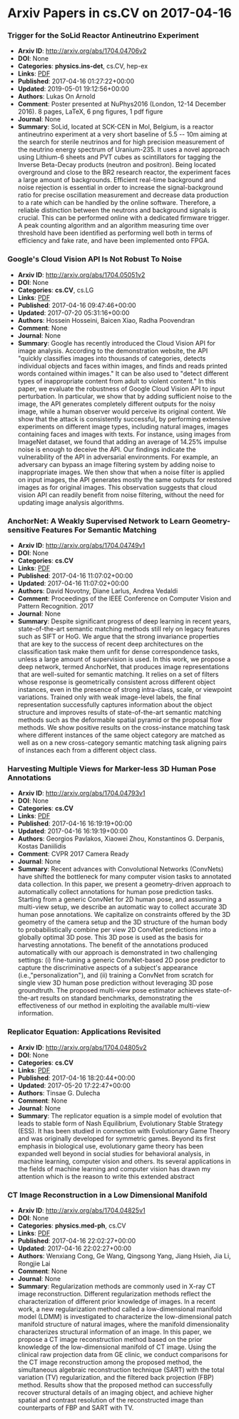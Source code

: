 # Arxiv Papers in cs.CV on 2017-04-16
### Trigger for the SoLid Reactor Antineutrino Experiment
- **Arxiv ID**: http://arxiv.org/abs/1704.04706v2
- **DOI**: None
- **Categories**: **physics.ins-det**, cs.CV, hep-ex
- **Links**: [PDF](http://arxiv.org/pdf/1704.04706v2)
- **Published**: 2017-04-16 01:27:22+00:00
- **Updated**: 2019-05-01 19:12:56+00:00
- **Authors**: Lukas On Arnold
- **Comment**: Poster presented at NuPhys2016 (London, 12-14 December 2016). 8
  pages, LaTeX, 6 png figures, 1 pdf figure
- **Journal**: None
- **Summary**: SoLid, located at SCK-CEN in Mol, Belgium, is a reactor antineutrino experiment at a very short baseline of 5.5 -- 10m aiming at the search for sterile neutrinos and for high precision measurement of the neutrino energy spectrum of Uranium-235. It uses a novel approach using Lithium-6 sheets and PVT cubes as scintillators for tagging the Inverse Beta-Decay products (neutron and positron). Being located overground and close to the BR2 research reactor, the experiment faces a large amount of backgrounds. Efficient real-time background and noise rejection is essential in order to increase the signal-background ratio for precise oscillation measurement and decrease data production to a rate which can be handled by the online software. Therefore, a reliable distinction between the neutrons and background signals is crucial. This can be performed online with a dedicated firmware trigger. A peak counting algorithm and an algorithm measuring time over threshold have been identified as performing well both in terms of efficiency and fake rate, and have been implemented onto FPGA.



### Google's Cloud Vision API Is Not Robust To Noise
- **Arxiv ID**: http://arxiv.org/abs/1704.05051v2
- **DOI**: None
- **Categories**: **cs.CV**, cs.LG
- **Links**: [PDF](http://arxiv.org/pdf/1704.05051v2)
- **Published**: 2017-04-16 09:47:46+00:00
- **Updated**: 2017-07-20 05:31:16+00:00
- **Authors**: Hossein Hosseini, Baicen Xiao, Radha Poovendran
- **Comment**: None
- **Journal**: None
- **Summary**: Google has recently introduced the Cloud Vision API for image analysis. According to the demonstration website, the API "quickly classifies images into thousands of categories, detects individual objects and faces within images, and finds and reads printed words contained within images." It can be also used to "detect different types of inappropriate content from adult to violent content."   In this paper, we evaluate the robustness of Google Cloud Vision API to input perturbation. In particular, we show that by adding sufficient noise to the image, the API generates completely different outputs for the noisy image, while a human observer would perceive its original content. We show that the attack is consistently successful, by performing extensive experiments on different image types, including natural images, images containing faces and images with texts. For instance, using images from ImageNet dataset, we found that adding an average of 14.25% impulse noise is enough to deceive the API. Our findings indicate the vulnerability of the API in adversarial environments. For example, an adversary can bypass an image filtering system by adding noise to inappropriate images. We then show that when a noise filter is applied on input images, the API generates mostly the same outputs for restored images as for original images. This observation suggests that cloud vision API can readily benefit from noise filtering, without the need for updating image analysis algorithms.



### AnchorNet: A Weakly Supervised Network to Learn Geometry-sensitive Features For Semantic Matching
- **Arxiv ID**: http://arxiv.org/abs/1704.04749v1
- **DOI**: None
- **Categories**: **cs.CV**
- **Links**: [PDF](http://arxiv.org/pdf/1704.04749v1)
- **Published**: 2017-04-16 11:07:02+00:00
- **Updated**: 2017-04-16 11:07:02+00:00
- **Authors**: David Novotny, Diane Larlus, Andrea Vedaldi
- **Comment**: Proceedings of the IEEE Conference on Computer Vision and Pattern
  Recognition. 2017
- **Journal**: None
- **Summary**: Despite significant progress of deep learning in recent years, state-of-the-art semantic matching methods still rely on legacy features such as SIFT or HoG. We argue that the strong invariance properties that are key to the success of recent deep architectures on the classification task make them unfit for dense correspondence tasks, unless a large amount of supervision is used. In this work, we propose a deep network, termed AnchorNet, that produces image representations that are well-suited for semantic matching. It relies on a set of filters whose response is geometrically consistent across different object instances, even in the presence of strong intra-class, scale, or viewpoint variations. Trained only with weak image-level labels, the final representation successfully captures information about the object structure and improves results of state-of-the-art semantic matching methods such as the deformable spatial pyramid or the proposal flow methods. We show positive results on the cross-instance matching task where different instances of the same object category are matched as well as on a new cross-category semantic matching task aligning pairs of instances each from a different object class.



### Harvesting Multiple Views for Marker-less 3D Human Pose Annotations
- **Arxiv ID**: http://arxiv.org/abs/1704.04793v1
- **DOI**: None
- **Categories**: **cs.CV**
- **Links**: [PDF](http://arxiv.org/pdf/1704.04793v1)
- **Published**: 2017-04-16 16:19:19+00:00
- **Updated**: 2017-04-16 16:19:19+00:00
- **Authors**: Georgios Pavlakos, Xiaowei Zhou, Konstantinos G. Derpanis, Kostas Daniilidis
- **Comment**: CVPR 2017 Camera Ready
- **Journal**: None
- **Summary**: Recent advances with Convolutional Networks (ConvNets) have shifted the bottleneck for many computer vision tasks to annotated data collection. In this paper, we present a geometry-driven approach to automatically collect annotations for human pose prediction tasks. Starting from a generic ConvNet for 2D human pose, and assuming a multi-view setup, we describe an automatic way to collect accurate 3D human pose annotations. We capitalize on constraints offered by the 3D geometry of the camera setup and the 3D structure of the human body to probabilistically combine per view 2D ConvNet predictions into a globally optimal 3D pose. This 3D pose is used as the basis for harvesting annotations. The benefit of the annotations produced automatically with our approach is demonstrated in two challenging settings: (i) fine-tuning a generic ConvNet-based 2D pose predictor to capture the discriminative aspects of a subject's appearance (i.e.,"personalization"), and (ii) training a ConvNet from scratch for single view 3D human pose prediction without leveraging 3D pose groundtruth. The proposed multi-view pose estimator achieves state-of-the-art results on standard benchmarks, demonstrating the effectiveness of our method in exploiting the available multi-view information.



### Replicator Equation: Applications Revisited
- **Arxiv ID**: http://arxiv.org/abs/1704.04805v2
- **DOI**: None
- **Categories**: **cs.CV**
- **Links**: [PDF](http://arxiv.org/pdf/1704.04805v2)
- **Published**: 2017-04-16 18:20:44+00:00
- **Updated**: 2017-05-20 17:22:47+00:00
- **Authors**: Tinsae G. Dulecha
- **Comment**: None
- **Journal**: None
- **Summary**: The replicator equation is a simple model of evolution that leads to stable form of Nash Equilibrium, Evolutionary Stable Strategy (ESS). It has been studied in connection with Evolutionary Game Theory and was originally developed for symmetric games. Beyond its first emphasis in biological use, evolutionary game theory has been expanded well beyond in social studies for behavioral analysis, in machine learning, computer vision and others. Its several applications in the fields of machine learning and computer vision has drawn my attention which is the reason to write this extended abstract



### CT Image Reconstruction in a Low Dimensional Manifold
- **Arxiv ID**: http://arxiv.org/abs/1704.04825v1
- **DOI**: None
- **Categories**: **physics.med-ph**, cs.CV
- **Links**: [PDF](http://arxiv.org/pdf/1704.04825v1)
- **Published**: 2017-04-16 22:02:27+00:00
- **Updated**: 2017-04-16 22:02:27+00:00
- **Authors**: Wenxiang Cong, Ge Wang, Qingsong Yang, Jiang Hsieh, Jia Li, Rongjie Lai
- **Comment**: None
- **Journal**: None
- **Summary**: Regularization methods are commonly used in X-ray CT image reconstruction. Different regularization methods reflect the characterization of different prior knowledge of images. In a recent work, a new regularization method called a low-dimensional manifold model (LDMM) is investigated to characterize the low-dimensional patch manifold structure of natural images, where the manifold dimensionality characterizes structural information of an image. In this paper, we propose a CT image reconstruction method based on the prior knowledge of the low-dimensional manifold of CT image. Using the clinical raw projection data from GE clinic, we conduct comparisons for the CT image reconstruction among the proposed method, the simultaneous algebraic reconstruction technique (SART) with the total variation (TV) regularization, and the filtered back projection (FBP) method. Results show that the proposed method can successfully recover structural details of an imaging object, and achieve higher spatial and contrast resolution of the reconstructed image than counterparts of FBP and SART with TV.



